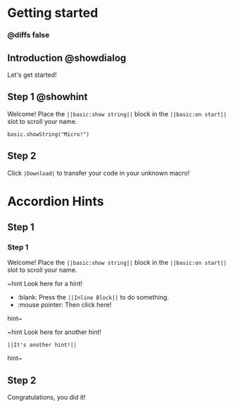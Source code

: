 # Getting started

### @diffs false
## Introduction @showdialog

Let's get started!

## Step 1 @showhint

Welcome! Place the ``||basic:show string||`` block in the ``||basic:on start||`` slot to scroll your name.

```blocks
basic.showString("Micro!")
```

## Step 2

Click ``|Download|`` to transfer your code in your unknown macro!




# Accordion Hints

## Step 1

### Step 1

Welcome! Place the ``||basic:show string||`` block in the ``||basic:on start||`` slot to scroll your name.

~hint Look here for a hint!

  - :blank: Press the ``||Inline Block||`` to do something.
  - :mouse pointer: Then click here!

hint~

~hint Look here for another hint!

``||It's another hint!||``

hint~

## Step 2

Congratulations, you did it!
    